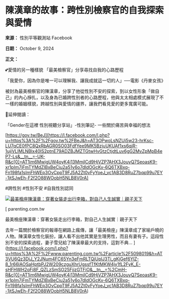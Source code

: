 # 陳漢章的故事：跨性別檢察官的自我探索與愛情

**來源：** 性別平等觀測站 Facebook

**日期：** October 9, 2024

**正文：**

💕愛情的另一種樣貌 「最美檢察官」分享尋找自我的心路歷程

「我愛你，因為你是唯一可以理解我、讓我成就這一切的人」──電影《丹麥女孩》

被封為最美檢察官的陳漢章，分享了他從性別不安的探索，到以女性形象「做自己」的內心掙扎，以及身為已婚跨性別者的心路歷程，他與太太相處模式展現了不一樣的婚姻樣貌，跨越性別與愛情的疆界，讓我們看見愛的更多寬廣可能。

📍延伸閱讀：

「Gender在這裡 性別視聽分享站」-性別筆記- 一些關於痛苦與幸福的想法

[https://gov.tw/BeJ](https://l.facebook.com/l.php?u=https%3A%2F%2Fgov.tw%2FBeJ&h=AT3OPwoLsNZUi5w23-hrKsc-LU7qCE0fPC8QxRbAGR0SO03FdfYee9MK5BzjuUKUAf1xs6qjR-1ujiVLIMLNBlx40lS2ptnE79ADZBJMZTGtwHvGtzCtjdtLuv6gG2MvZpMpB4eP7-Ls&__tn__=-UK-R&c[0]=AT1im6MwigUW4oyK4i13MmjlCd9HjVZP7AHX3JouyQ7SeoasK9-xr1pIm7jFmTYMdZIBxBeCiu2a51y6o7dIdOGcKv-6Q6TXBxq-Fn198fa1sImFhWEp3OvCppT9FJ5A2Zt0vFyYoeJ_vc1AB3D8RuZ7bqp99u7EY-1jtSJwEh-F2f2O88WOobH5NLB8V0rA)

#跨性別 #性別不安 #自我性別認同

[
![最美檢座陳漢章：穿著女裝走出行李箱，對自己人生誠實｜親子天下](https://external-sjc3-1.xx.fbcdn.net/emg1/v/t13/7364047219147687722?url=https%3A%2F%2Fwww.parenting.com.tw%2Ffiles%2Fmd5%2Faf%2Fe8%2Fafe815bfb3d0c406f8d696b1e133814f-339221.jpg&fb_obo=1&utld=parenting.com.tw&stp=c0.5000x0.5000f_dst-jpg_flffffff_p500x261_q75_tt6&ccb=13-1&oh=06_Q399dAEOYsqwNQ-dlCHNv2KOCz7yTRehqjvF-7nQHUiv1wc&oe=67BF396E&_nc_sid=c97757)
](https://l.facebook.com/l.php?u=https%3A%2F%2Fwww.parenting.com.tw%2Farticle%2F5098019&h=AT3VU6Qz3DjJ_Y2JNum4FC65Yn3eFmRLTQjUplJ3Ti_gKjGef6YlZ-8_1r66lAOSaHptbPJ2W209czguXhrUgssfTfKtMKW4jy1fL2FyK_E-sHFHWH2oFi8F_QZLzSmSO25FjjzGTFiO&__tn__=H-R&c[0]=AT1im6MwigUW4oyK4i13MmjlCd9HjVZP7AHX3JouyQ7SeoasK9-xr1pIm7jFmTYMdZIBxBeCiu2a51y6o7dIdOGcKv-6Q6TXBxq-Fn198fa1sImFhWEp3OvCppT9FJ5A2Zt0vFyYoeJ_vc1AB3D8RuZ7bqp99u7EY-1jtSJwEh-F2f2O88WOobH5NLB8V0rA)

[
parenting.com.tw

最美檢座陳漢章：穿著女裝走出行李箱，對自己人生誠實｜親子天下

去年一篇關於檢察官的報導在網路上瘋傳，讓「最美檢座」陳漢章成了家喻戶曉的人物。陳漢章女性化裝扮，讓人看不出他其實是生理男性，而且有妻有子。這段性別不安的探索過程，妻子雪兒給了陳漢章最大的支持，這對不典...
](https://l.facebook.com/l.php?u=https%3A%2F%2Fwww.parenting.com.tw%2Farticle%2F5098019&h=AT3VU6Qz3DjJ_Y2JNum4FC65Yn3eFmRLTQjUplJ3Ti_gKjGef6YlZ-8_1r66lAOSaHptbPJ2W209czguXhrUgssfTfKtMKW4jy1fL2FyK_E-sHFHWH2oFi8F_QZLzSmSO25FjjzGTFiO&__tn__=%2CmH-R&c[0]=AT1im6MwigUW4oyK4i13MmjlCd9HjVZP7AHX3JouyQ7SeoasK9-xr1pIm7jFmTYMdZIBxBeCiu2a51y6o7dIdOGcKv-6Q6TXBxq-Fn198fa1sImFhWEp3OvCppT9FJ5A2Zt0vFyYoeJ_vc1AB3D8RuZ7bqp99u7EY-1jtSJwEh-F2f2O88WOobH5NLB8V0rA)
